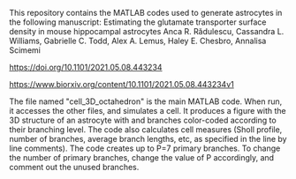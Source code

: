 This repository contains the MATLAB codes used to generate astrocytes in the following manuscript:
Estimating the glutamate transporter surface density in mouse hippocampal astrocytes
Anca R. Rădulescu, Cassandra L. Williams,  Gabrielle C. Todd,  Alex A. Lemus, Haley E. Chesbro,  Annalisa Scimemi

https://doi.org/10.1101/2021.05.08.443234

https://www.biorxiv.org/content/10.1101/2021.05.08.443234v1

The file named "cell_3D_octahedron" is the main MATLAB code. When run, it accesses the other files, and simulates a cell. It produces a figure with the 3D structure of an astrocyte with and branches color-coded according to their branching level. The code also calculates cell measures (Sholl profile, number of branches, average branch lengths, etc, as specified in the line by line comments). The code creates up to P=7 primary branches. To change the number of primary branches, change the value of P accordingly, and comment out the unused branches.
